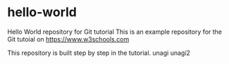 # hello-world
Hello World repository for Git tutorial
This is an example repository for the Git tutoial on https://www.w3schools.com

This repository is built step by step in the tutorial.
unagi
unagi2
